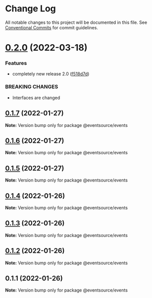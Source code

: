 # Change Log

All notable changes to this project will be documented in this file.
See [Conventional Commits](https://conventionalcommits.org) for commit guidelines.

# [0.2.0](https://github.com/thomasvargiu/eventsource-ts/compare/@eventsource/events@0.1.7...@eventsource/events@0.2.0) (2022-03-18)


### Features

* completely new release 2.0 ([f518d7d](https://github.com/thomasvargiu/eventsource-ts/commit/f518d7d5a5f6223d1a36332355e9cd352350b40d))


### BREAKING CHANGES

* Interfaces are changed





## [0.1.7](https://github.com/thomasvargiu/eventsource-ts/compare/@eventsource/events@0.1.6...@eventsource/events@0.1.7) (2022-01-27)

**Note:** Version bump only for package @eventsource/events





## [0.1.6](https://github.com/thomasvargiu/eventsource-ts/compare/@eventsource/events@0.1.4...@eventsource/events@0.1.6) (2022-01-27)

**Note:** Version bump only for package @eventsource/events





## [0.1.5](https://github.com/thomasvargiu/eventsource-ts/compare/@eventsource/events@0.1.4...@eventsource/events@0.1.5) (2022-01-27)

**Note:** Version bump only for package @eventsource/events





## [0.1.4](https://github.com/thomasvargiu/eventsource-ts/compare/@eventsource/events@0.1.3...@eventsource/events@0.1.4) (2022-01-26)

**Note:** Version bump only for package @eventsource/events





## [0.1.3](https://github.com/thomasvargiu/eventsource-ts/compare/@eventsource/events@0.1.2...@eventsource/events@0.1.3) (2022-01-26)

**Note:** Version bump only for package @eventsource/events





## [0.1.2](https://github.com/thomasvargiu/eventsource-ts/compare/@eventsource/events@0.1.1...@eventsource/events@0.1.2) (2022-01-26)

**Note:** Version bump only for package @eventsource/events





## 0.1.1 (2022-01-26)

**Note:** Version bump only for package @eventsource/events
